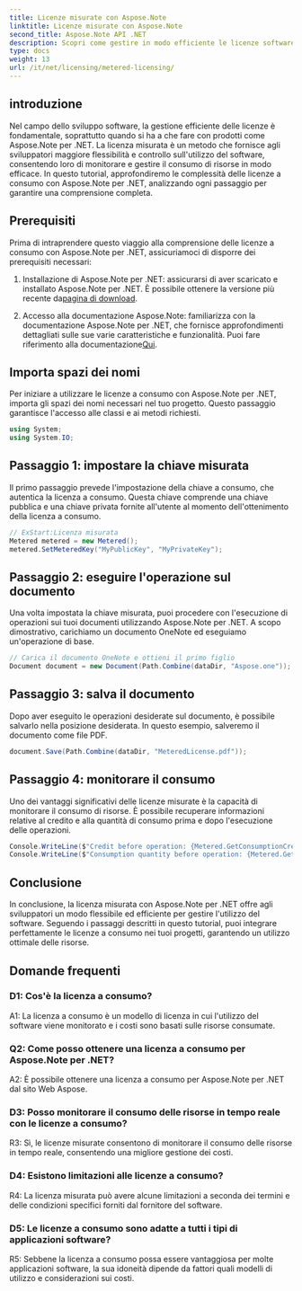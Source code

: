 ```yaml
---
title: Licenze misurate con Aspose.Note
linktitle: Licenze misurate con Aspose.Note
second_title: Aspose.Note API .NET
description: Scopri come gestire in modo efficiente le licenze software con Aspose.Note per .NET tramite licenze a consumo. Ottimizza l'utilizzo delle risorse e controlla i costi in modo efficace.
type: docs
weight: 13
url: /it/net/licensing/metered-licensing/
---
```

## introduzione

Nel campo dello sviluppo software, la gestione efficiente delle licenze è fondamentale, soprattutto quando si ha a che fare con prodotti come Aspose.Note per .NET. La licenza misurata è un metodo che fornisce agli sviluppatori maggiore flessibilità e controllo sull'utilizzo del software, consentendo loro di monitorare e gestire il consumo di risorse in modo efficace. In questo tutorial, approfondiremo le complessità delle licenze a consumo con Aspose.Note per .NET, analizzando ogni passaggio per garantire una comprensione completa.

## Prerequisiti

Prima di intraprendere questo viaggio alla comprensione delle licenze a consumo con Aspose.Note per .NET, assicuriamoci di disporre dei prerequisiti necessari:

1.  Installazione di Aspose.Note per .NET: assicurarsi di aver scaricato e installato Aspose.Note per .NET. È possibile ottenere la versione più recente da[pagina di download](https://releases.aspose.com/note/net/).

2.  Accesso alla documentazione Aspose.Note: familiarizza con la documentazione Aspose.Note per .NET, che fornisce approfondimenti dettagliati sulle sue varie caratteristiche e funzionalità. Puoi fare riferimento alla documentazione[Qui](https://reference.aspose.com/note/net/).

## Importa spazi dei nomi

Per iniziare a utilizzare le licenze a consumo con Aspose.Note per .NET, importa gli spazi dei nomi necessari nel tuo progetto. Questo passaggio garantisce l'accesso alle classi e ai metodi richiesti.

```csharp
using System;
using System.IO;
```

## Passaggio 1: impostare la chiave misurata

Il primo passaggio prevede l'impostazione della chiave a consumo, che autentica la licenza a consumo. Questa chiave comprende una chiave pubblica e una chiave privata fornite all'utente al momento dell'ottenimento della licenza a consumo.

```csharp
// ExStart:Licenza misurata
Metered metered = new Metered();
metered.SetMeteredKey("MyPublicKey", "MyPrivateKey");
```

## Passaggio 2: eseguire l'operazione sul documento

Una volta impostata la chiave misurata, puoi procedere con l'esecuzione di operazioni sui tuoi documenti utilizzando Aspose.Note per .NET. A scopo dimostrativo, carichiamo un documento OneNote ed eseguiamo un'operazione di base.

```csharp
// Carica il documento OneNote e ottieni il primo figlio
Document document = new Document(Path.Combine(dataDir, "Aspose.one"));
```

## Passaggio 3: salva il documento

Dopo aver eseguito le operazioni desiderate sul documento, è possibile salvarlo nella posizione desiderata. In questo esempio, salveremo il documento come file PDF.

```csharp
document.Save(Path.Combine(dataDir, "MeteredLicense.pdf"));
```

## Passaggio 4: monitorare il consumo

Uno dei vantaggi significativi delle licenze misurate è la capacità di monitorare il consumo di risorse. È possibile recuperare informazioni relative al credito e alla quantità di consumo prima e dopo l'esecuzione delle operazioni.

```csharp
Console.WriteLine($"Credit before operation: {Metered.GetConsumptionCredit():F2}");
Console.WriteLine($"Consumption quantity before operation: {Metered.GetConsumptionQuantity():F2}");
```

## Conclusione

In conclusione, la licenza misurata con Aspose.Note per .NET offre agli sviluppatori un modo flessibile ed efficiente per gestire l'utilizzo del software. Seguendo i passaggi descritti in questo tutorial, puoi integrare perfettamente le licenze a consumo nei tuoi progetti, garantendo un utilizzo ottimale delle risorse.

## Domande frequenti

### D1: Cos'è la licenza a consumo?

A1: La licenza a consumo è un modello di licenza in cui l'utilizzo del software viene monitorato e i costi sono basati sulle risorse consumate.

### Q2: Come posso ottenere una licenza a consumo per Aspose.Note per .NET?

A2: È possibile ottenere una licenza a consumo per Aspose.Note per .NET dal sito Web Aspose.

### D3: Posso monitorare il consumo delle risorse in tempo reale con le licenze a consumo?

R3: Sì, le licenze misurate consentono di monitorare il consumo delle risorse in tempo reale, consentendo una migliore gestione dei costi.

### D4: Esistono limitazioni alle licenze a consumo?

R4: La licenza misurata può avere alcune limitazioni a seconda dei termini e delle condizioni specifici forniti dal fornitore del software.

### D5: Le licenze a consumo sono adatte a tutti i tipi di applicazioni software?

R5: Sebbene la licenza a consumo possa essere vantaggiosa per molte applicazioni software, la sua idoneità dipende da fattori quali modelli di utilizzo e considerazioni sui costi.